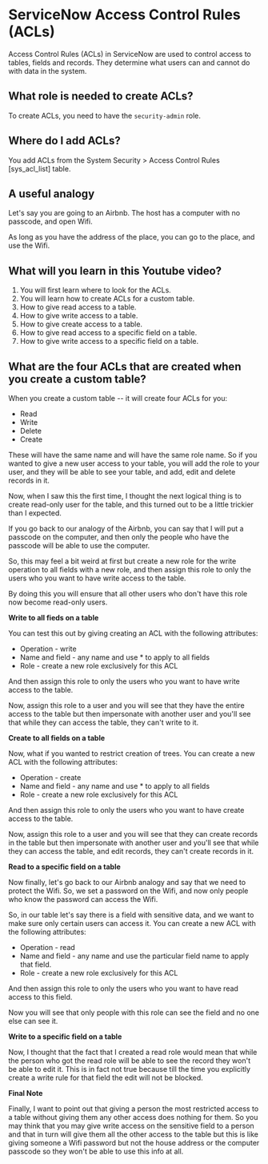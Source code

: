 # ServiceNow Access Control Rules (ACLs)

Access Control Rules (ACLs) in ServiceNow are used to control access to tables, fields and records. They determine what users can and cannot do with data in the system.

## What role is needed to create ACLs?

To create ACLs, you need to have the `security-admin` role. 

## Where do I add ACLs? 

You add ACLs from the System Security > Access Control Rules [sys_acl_list] table. 

## A useful analogy

Let's say you are going to an Airbnb. The host has a computer with no passcode, and open Wifi. 

As long as you have the address of the place, you can go to the place, and use the Wifi. 

## What will you learn in this Youtube video? 

1. You will first learn where to look for the ACLs. 
2. You will learn how to create ACLs for a custom table. 
3. How to give read access to a table.
4. How to give write access to a table. 
5. How to give create access to a table. 
6. How to give read access to a specific field on a table. 
7. How to give write access to a specific field on a table. 

## What are the four ACLs that are created when you create a custom table? 

When you create a custom table -- it will create four ACLs for you:

- Read
- Write
- Delete
- Create

These will have the same name and will have the same role name. So if you wanted to give a new user access to your table, you will add the role to your user, and they will be able to see your table, and add, edit and delete records in it. 

Now, when I saw this the first time, I thought the next logical thing is to create  read-only user for the table, and this turned out to be a little trickier than I expected. 

If you go back to our analogy of the Airbnb, you can say that I will put a passcode on the computer, and then only the people who have the passcode will be able to use the computer. 

So, this may feel a bit weird at first but create a new role for the write operation to all fields with a new role, and then assign this role to only the users who you want to have write access to the table. 

By doing this you will ensure that all other users who don't have this role now become read-only users. 

**Write to all fieds on a table** 

You can test this out by giving creating an ACL with the following attributes:

- Operation - write 
- Name and field - any name and use * to apply to all fields
- Role - create a new role exclusively for this ACL 

And then assign this role to only the users who you want to have write access to the table. 

Now, assign this role to a user and you will see that they have the entire access to the table but then impersonate with another user and you'll see that while they can access the table, they can't write to it. 

**Create to all fields on a table** 

Now, what if you wanted to restrict creation of trees. You can create a new ACL with the following attributes:

- Operation - create
- Name and field - any name and use * to apply to all fields
- Role - create a new role exclusively for this ACL

And then assign this role to only the users who you want to have create access to the table. 

Now, assign this role to a user and you will see that they can create records in the table but then impersonate with another user and you'll see that while they can access the table, and edit records, they can't create records in it. 


**Read to a specific field on a table** 

Now finally, let's go back to our Airbnb analogy and say that we need to protect the Wifi. So, we set a password on the Wifi, and now only people who know the password can access the Wifi. 

So, in our table let's say there is a field with sensitive data, and we want to make sure only certain users can access it. You can create a new ACL with the following attributes:

- Operation - read
- Name and field - any name and use the particular field name to apply that field. 
- Role - create a new role exclusively for this ACL

And then assign this role to only the users who you want to have read access to this field.

Now you will see that only people with this role can see the field and no one else can see it. 

**Write to a specific field on a table** 

Now, I thought that the fact that I created a read role would mean that while the person who got the read role will be able to see the record they won't be able to edit it. This is in fact not true because till the time you explicitly create a write rule for that field the edit will not be blocked. 

**Final Note**

Finally, I want to point out that giving a person the most restricted access to a table without giving them any other access does nothing for them. So you may think that you may give write access on the sensitive field to a person and that in turn will give them all the other access to the table but this is like giving someone a Wifi password but not the house address or the computer passcode so they won't be able to use this info at all. 



